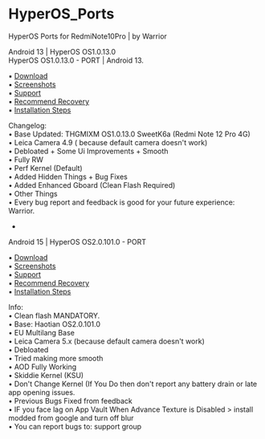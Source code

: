 # HyperOS_Ports
HyperOS Ports for RedmiNote10Pro | by Warrior<br/>

Android 13 | HyperOS OS1.0.13.0<br/>
HyperOS OS1.0.13.0 - PORT | Android 13.<br/>

   ▪️ [Download](https://devuploads.com/avkg98u0wswg)<br/>
   ▪️ [Screenshots](https://t.me/xiaomi_eu_ports/53)<br/>
   ▪️ [Support](https://t.me/XiaomiEUPortsGroup)<br/>
   ▪️ [Recommend Recovery](https://t.me/xiaomi_eu_ports/31)<br/>
   ▪️ [Installation Steps](https://t.me/c/2301324998/8)<br/>

   Changelog:<br/>
     • Base Updated: THGMIXM OS1.0.13.0 SweetK6a (Redmi Note 12 Pro 4G)<br/>
     • Leica Camera 4.9 ( because default camera doesn't work)<br/>
     • Debloated + Some Ui Improvements + Smooth<br/>
     • Fully RW<br/>
     • Perf Kernel (Default)<br/>
     • Added Hidden Things + Bug Fixes<br/>
     • Added Enhanced Gboard (Clean Flash Required)<br/>
     • Other Things<br/>
     • Every bug report and feedback is good for your future experience: Warrior.<br/>

-  <br/>

Android 15 | HyperOS OS2.0.101.0 - PORT<br/>
  
   ▪️ [Download](https://devuploads.com/j1expcg4mv7a)<br/>
   ▪️ [Screenshots](https://t.me/Xiaomi_EU_Ports/80)<br/>
   ▪️ [Support](https://t.me/XiaomiEUPortsGroup)<br/>
   ▪️ [Recommend Recovery](https://t.me/xiaomi_eu_ports/31)<br/>
   ▪️ [Installation Steps](https://t.me/XiaomiEUPortsGroup/276)<br/>

   Info:<br/>
     • Clean flash MANDATORY.  
     • Base: Haotian OS2.0.101.0  
     • EU Multilang Base  
     • Leica Camera 5.x (because default camera doesn't work)  
     • Debloated  
     • Tried making more smooth  
     • AOD Fully Working  
     • Skiddie Kernel (KSU)  
     • Don't Change Kernel (If You Do then don't report any battery drain or late app opening issues.  
     • Previous Bugs Fixed from feedback   
     • IF you face lag on App Vault When Advance Texture is Disabled > install modded from google and turn off blur  
     • You can report bugs to: support group  
